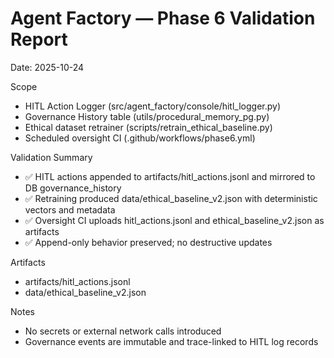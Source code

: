 # Agent Factory — Phase 6 Validation Report

Date: 2025-10-24

Scope
- HITL Action Logger (src/agent_factory/console/hitl_logger.py)
- Governance History table (utils/procedural_memory_pg.py)
- Ethical dataset retrainer (scripts/retrain_ethical_baseline.py)
- Scheduled oversight CI (.github/workflows/phase6.yml)

Validation Summary
- ✅ HITL actions appended to artifacts/hitl_actions.jsonl and mirrored to DB governance_history
- ✅ Retraining produced data/ethical_baseline_v2.json with deterministic vectors and metadata
- ✅ Oversight CI uploads hitl_actions.jsonl and ethical_baseline_v2.json as artifacts
- ✅ Append-only behavior preserved; no destructive updates

Artifacts
- artifacts/hitl_actions.jsonl
- data/ethical_baseline_v2.json

Notes
- No secrets or external network calls introduced
- Governance events are immutable and trace-linked to HITL log records
